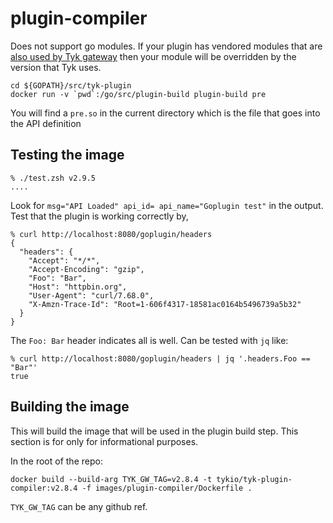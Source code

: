 # plugin-compiler

Does not support go modules. If your plugin has vendored modules that
are [also used by Tyk
gateway](https://github.com/TykTechnologies/tyk/tree/master/vendor)
then your module will be overridden by the version that Tyk uses.

``` shell
cd ${GOPATH}/src/tyk-plugin
docker run -v `pwd`:/go/src/plugin-build plugin-build pre
```

You will find a `pre.so` in the current directory which is the file
that goes into the API definition

## Testing the image

```shell
% ./test.zsh v2.9.5
....
```
Look for `msg="API Loaded" api_id= api_name="Goplugin test"` in the output. Test that the plugin is working correctly by,

```shell
% curl http://localhost:8080/goplugin/headers
{
  "headers": {
    "Accept": "*/*", 
    "Accept-Encoding": "gzip", 
    "Foo": "Bar", 
    "Host": "httpbin.org", 
    "User-Agent": "curl/7.68.0", 
    "X-Amzn-Trace-Id": "Root=1-606f4317-18581ac0164b5496739a5b32"
  }
}
```

The `Foo: Bar` header indicates all is well. Can be tested with `jq` like:

``` shell
% curl http://localhost:8080/goplugin/headers | jq '.headers.Foo == "Bar"'
true
```

## Building the image

This will build the image that will be used in the plugin build
step. This section is for only for informational purposes.

In the root of the repo:

``` shell
docker build --build-arg TYK_GW_TAG=v2.8.4 -t tykio/tyk-plugin-compiler:v2.8.4 -f images/plugin-compiler/Dockerfile .
```

`TYK_GW_TAG` can be any github ref.

